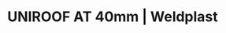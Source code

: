 ---
Link: "file:/Users/vinayakpatel/Downloads/www.weldplast.cz/uniroof-at-40mm"
product_name: "UNIROOF AT 40 mm230V / 3500 W, včetně boxu"
product_id: "Obj. číslo:153.598"
title: "UNIROOF AT 40mm | Weldplast"
product_desc: "Nový UNIROOF AT je flexibilní svařovací automat vhodný jak na ploché střechy, tak na šikmé střechy až do 30° sklonu. Úzký design a patentovaná pohyblivá náprava umožňuje svařování velmi blízko stěn (až 10 cm), na atikách nebo v zúžených prostorech. Špičkový výkon zajišťují technické parametry 3450 W, 230 V a 15 A, které jsou umocněny patentovaným systémem umístění hnacího motoru přímo do přítlačného kola. Tím UNIROOF AT dosahuje vyššího konstantního přítlaku a svařovací rychlosti až 10 m/min.Technologie horkého vzduchu s uzavřeným okruhemIntegrovaná termosondaSvařovací parametry zobrazeny na displejiBezuhlíkový hnací motor i motor dmychadlaIdeální pro specifické materiály (např. PVC/TPO, EPDM membrány)"
product_specs: "Značka konformity, Třída ochrany I, PříkonW3450, FrekvenceHz50/60, Max. teplota°C620, Rychlostm/min1 - 10, Rozsah průtoku vzduchu%45 - 100, Rozměry (D x Š x V)mm475 x 244 x 260, Hmotnostkg17,5"
product_downloads: "SVAŘOVACÍ AUTOMATY - porovnání, výhody																								stáhnout																								, KATALOG PLOCHÉ STŘECHY																								stáhnout																								, UNIROOF - produktový list																								stáhnout																								, UNIROOF AT/ST - manuál																								stáhnout																								"
href: "https://www.weldplast.cz/files/svarovaci-automaty-vyhody.pdf, https://www.weldplast.cz/files/svarovaci-automaty-vyhody.pdf, https://www.weldplast.cz/files/katalog-ploche-strechy-2018-05-el.pdf, https://www.weldplast.cz/files/katalog-ploche-strechy-2018-05-el.pdf, https://www.weldplast.cz/files/produktovy-list-uniroof-at-st-web.pdf, https://www.weldplast.cz/files/produktovy-list-uniroof-at-st-web.pdf, https://www.weldplast.cz/files/uniroof-at-st-manual-cz.pdf, https://www.weldplast.cz/files/uniroof-at-st-manual-cz.pdf"
accessories: "Prodlužovací přívod 25 mPUR, 5 x 2.5 mm2, 1 x 400 V / 2 x 230 VProdlužovací kabel 15 mPUR, 3 x 2.5 mm2, 1 x 230 V EUProdlužovací kabel 15 mPUR, 5 x 2.5 mm2, 1 x 400 VSet pro bitumeny80 mm, UNIROOF AT/ST, UNIROOF ST 40 mm230 V / 3500 W, včetně boxu, regulace s potenciometremBITUMAT B275 mm, 400 V / 50 Hz / 6700 W, 16A-5PBITUMAT B2100 mm, 230 V / 50 Hz / 6700 W, 32A-5P"
similar_products: "UNIROOF ST 40 mm230 V / 3500 W, včetně boxu, regulace s potenciometremBITUMAT B275 mm, 400 V / 50 Hz / 6700 W, 16A-5PBITUMAT B2100 mm, 230 V / 50 Hz / 6700 W, 32A-5P"
---